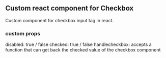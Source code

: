 ## Custom react component for Checkbox
  Custom component for checkbox input tag in react.
### custom props
  disabled: true / false
  checked: true / false
  handlecheckbox: accepts a function that can get back the checked value of the checkbox component


